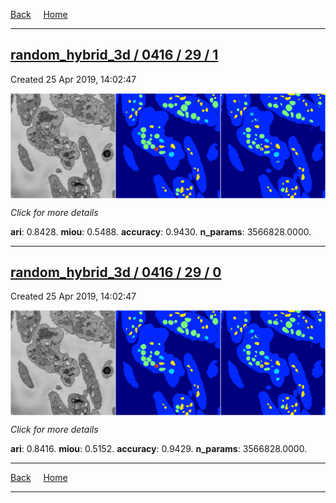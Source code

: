 
[Back](..)&nbsp;&nbsp;&nbsp;&nbsp;&nbsp;[Home](https://leapmanlab.github.io/snapshots)

---

<div class="summary"><a href="1"><h2>random_hybrid_3d / 0416 / 29 / 1</h2></a><p>Created 25 Apr 2019, 14:02:47
</p><a href="1"><img src="1/media/summary.png" align="center"></a><p>
<i>Click for more details</i>
</p></div>

**ari**: 0.8428. **miou**: 0.5488. **accuracy**: 0.9430. **n_params**: 3566828.0000. 

---

<div class="summary"><a href="0"><h2>random_hybrid_3d / 0416 / 29 / 0</h2></a><p>Created 25 Apr 2019, 14:02:47
</p><a href="0"><img src="0/media/summary.png" align="center"></a><p>
<i>Click for more details</i>
</p></div>

**ari**: 0.8416. **miou**: 0.5152. **accuracy**: 0.9429. **n_params**: 3566828.0000. 

---

[Back](..)&nbsp;&nbsp;&nbsp;&nbsp;&nbsp;[Home](https://leapmanlab.github.io/snapshots)

---